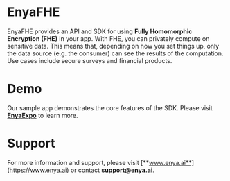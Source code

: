 # EnyaFHE

EnyaFHE provides an API and SDK for using **Fully Homomorphic Encryption (FHE)** in your app. With FHE, you can privately compute on sensitive data. This means that, depending on how you set things up, only the data source (e.g. the consumer) can see the results of the computation. Use cases include secure surveys and financial products.

# Demo

Our sample app demonstrates the core features of the SDK. Please visit [**EnyaExpo**](https://github.com/enyalabs/EnyaExpo) to learn more.

# Support

For more information and support, please visit [**www.enya.ai**](https://www.enya.ai) or contact [**support@enya.ai**](mailto:support@enya.ai).